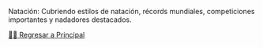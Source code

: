 Natación: Cubriendo estilos de natación, récords mundiales, competiciones importantes y nadadores destacados.

[☝🏻 Regresar a Principal](/articulos.md)